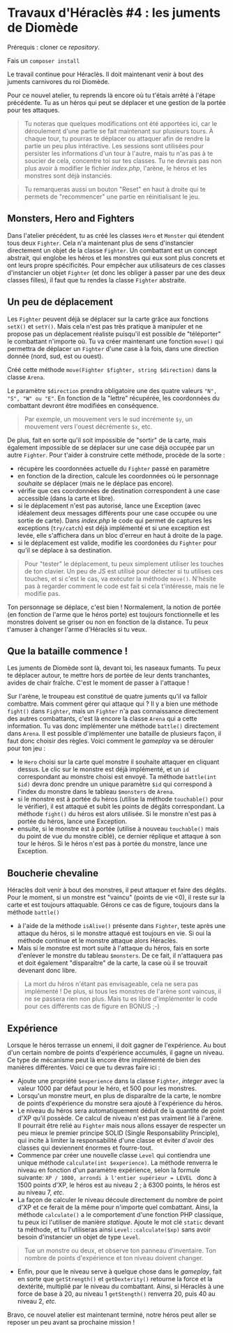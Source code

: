 # Travaux d'Héraclès #4 : les juments de Diomède
 
Prérequis : cloner ce *repository*.

Fais un `composer install`

Le travail continue pour Héraclès. Il doit maintenant venir à bout des juments carnivores du roi Diomède.

Pour ce nouvel atelier, tu reprends là encore où tu t'étais arrêté à l'étape précédente. Tu as un héros qui peut se déplacer et une gestion de la portée pour tes attaques. 

> Tu noteras que quelques modifications ont été apportées ici, car le déroulement d'une partie se fait maintenant sur plusieurs tours. À chaque tour, tu pourras te déplacer ou attaquer afin de rendre la partie un peu plus intéractive. Les sessions sont utilisées pour persister les informations d'un tour à l'autre, mais tu n'as pas à te soucier de cela, concentre toi sur tes classes. Tu ne devrais pas non plus avoir à modifier le fichier *index.php*, l'arène, le héros et les monstres sont déjà instanciés.

> Tu remarqueras aussi un bouton "Reset" en haut à droite qui te permets de "recommencer" une partie en réinitialisant le jeu.

## Monsters, Hero and Fighters
Dans l'atelier précédent, tu as créé les classes `Hero` et `Monster` qui étendent tous deux `Fighter`. Cela n'a maintenant plus de sens d'instancier directement un objet de la classe `Fighter`. Un combattant est un concept abstrait, qui englobe les héros et les monstres qui eux sont plus concrets et ont leurs propre spécificités. Pour empêcher aux utilisateurs de ces classes d'instancier un objet `Fighter` (et donc les obliger à passer par une des deux classes filles), il faut que tu rendes la classe `Fighter` abstraite. 

## Un peu de déplacement
Les `Fighter` peuvent déjà se déplacer sur la carte grâce aux fonctions `setX()` et `setY()`. Mais cela n'est pas très pratique à manipuler et ne propose pas un déplacement réaliste puisqu'il est possible de "téléporter" le combattant n'importe où. 
Tu va créer maintenant une fonction `move()` qui permettra de déplacer un `Fighter` d'une case à la fois, dans une direction donnée (nord, sud, est ou ouest).

Créé cette méthode `move(Fighter $fighter, string $direction)` dans la classe `Arena`. 

Le paramètre `$direction` prendra obligatoire une des quatre valeurs `"N", "S", "W" ou "E"`. En fonction de la "lettre" récupérée, les coordonnées du combattant devront être modifiées en conséquence.
> Par exemple, un mouvement vers le sud incrémente `$y`, un mouvement vers l'ouest décrémente `$x`, etc.

De plus, fait en sorte qu'il soit impossible de "sortir" de la carte, mais également impossible de se déplacer sur une case déjà occupée par un autre `Fighter`. Pour t'aider à construire cette méthode, procède de la sorte : 
- récupère les coordonnées actuelle du `Fighter` passé en paramètre
- en fonction de la direction, calcule les coordonnées où le personnage *souhaite* se déplacer (mais ne le déplace pas encore). 
- vérifie que ces coordonnées de destination correspondent à une case accessible (dans la carte et libre). 
- si le déplacement n'est pas autorisé, lance une Exception (avec idéalement deux messages différents pour une case occupée ou une sortie de carte). Dans *index.php* le code qui permet de captures les exceptions (`try/catch`) est déjà implémenté et si une exception est levée, elle s'affichera dans un bloc d'erreur en haut à droite de la page.
- si le déplacement est valide, modifie les coordonées du `Fighter` pour qu'il se déplace à sa destination.

> Pour "tester" le déplacement, tu peux simplement utiliser les touches de ton clavier. Un peu de JS est utilisé pour détecter si tu utilises ces touches, et si c'est le cas, va exécuter la méthode `move()`. N'hésite pas à regarder comment le code est fait si cela t'intéresse, mais ne le modifie pas. 

Ton personnage se déplace, c'est bien ! Normalement, la notion de portée (en fonction de l'arme que le héros porte) est toujours fonctionnelle et les monstres doivent se griser ou non en fonction de la distance. Tu peux t'amuser à changer l'arme d'Héraclès si tu veux.

## Que la bataille commence !

Les juments de Diomède sont là, devant toi, les naseaux fumants. Tu peux te déplacer autour, te mettre hors de portée de leur dents tranchantes, avides de chair fraîche. C'est le moment de passer à l'attaque !

Sur l'arène, le troupeau est constitué de quatre juments qu'il va falloir combattre. Mais comment gérer qui attaque qui ? Il y a bien une méthode `fight()` dans `Fighter`, mais un `Fighter` n'a pas connaissance directement des autres combattants, c'est là encore la classe `Arena` qui a cette information. Tu vas donc implémenter une méthode `battle()` directement dans `Arena`. Il est possible d'implémenter une bataille de plusieurs façon, il faut donc choisir des règles. Voici comment le *gameplay* va se dérouler pour ton jeu :
- le `Hero` choisi sur la carte quel monstre il souhaite attaquer en cliquant dessus. Le clic sur le monstre est déjà implémenté, et un `id` correspondant au monstre choisi est envoyé. Ta méthode `battle(int $id)` devra donc prendre un unique paramètre `$id` qui correspond à l'index du monstre dans le tableau `$monsters` de `Arena`.
- si le monstre est à portée du héros (utilise la méthode `touchable()` pour le vérifier), il est attaqué et subit les points de dégâts correspondant. La méthode `fight()` du héros est alors utilisée. Si le monstre n'est pas à portée du héros, lance une Exception.
- ensuite, si le monstre est à portée (utilise à nouveau `touchable()` mais du point de vue du monstre ciblé), ce dernier réplique et attaque à son tour le héros. Si le héros n'est pas à portée du monstre, lance une Exception. 

## Boucherie chevaline

Héraclès doit venir à bout des monstres, il peut attaquer et faire des dégâts. Pour le moment, si un monstre est "vaincu" (points de vie <0), il reste sur la carte et est toujours attaquable. Gérons ce cas de figure, toujours dans la méthode `battle()` 
- à l'aide de la méthode `isAlive()` présente dans `Fighter`, teste après une attaque du héros, si le monstre attaqué est toujours en vie. Si oui la méthode continue et le monstre attaque alors Héraclès. 
- Mais si le monstre est mort suite à l'attaque du héros, fais en sorte d'enlever le monstre du tableau `$monsters`. De ce fait, il n'attaquera pas et doit également "disparaître" de la carte, la case où il se trouvait devenant donc libre.

> La mort du héros n'étant pas envisageable, cela ne sera pas implémenté ! De plus, si tous les monstres de l'arène sont vaincus, il ne se passera rien non plus. Mais tu es libre d'implémenter le code pour ces différents cas de figure en BONUS ;-)

## Expérience

Lorsque le héros terrasse un ennemi, il doit gagner de l'expérience. Au bout d'un certain nombre de points d'expérience accumulés, il gagne un niveau. Ce type de mécanisme peut là encore être implémenté de bien des manières différentes. Voici ce que tu devras faire ici :
- Ajoute une propriété `$experience` dans la classe `Fighter`, *integer* avec la valeur 1000 par défaut pour le héro, et 500 pour les monstres.
- Lorsqu'un monstre meurt, en plus de disparaître de la carte, le nombre de points d'expérience du monstre sera ajouté à l'expérience du héros.
- Le niveau du héros sera automatiquement déduit de la quantité de point d'XP qu'il possède. Ce calcul de niveau n'est pas vraiment lié à l'arène. Il pourrait être relié au `Fighter` mais nous allons essayer de respecter un peu mieux le premier principe SOLID (Single Responsability Principle), qui incite à limiter la responsabilité d'une classe et éviter d'avoir des classes qui deviennent énormes et fourre-tout. 
- Commence par créer une nouvelle classe `Level` qui contiendra une unique méthode `calculate(int $experience)`. La méthode renverra le niveau en fonction d'un paramètre expérience, selon la formule suivante: `XP / 1000, arrondi à l'entier supérieur = LEVEL ` donc à 1500 points d'XP, le héros est au niveau 2 ; à 6300 points, le héros est au niveau 7, *etc*. 
- La façon de calculer le niveau découle directement du nombre de point d'XP et ce ferait de la même pour n'importe quel combattant. Ainsi, la méthode `calculate()` a le comportement d'une fonction PHP classique, tu peux ici l'utiliser de manière *statique*. Ajoute le mot clé `static` devant ta méthode, et tu l'utiliseras ainsi `Level::calculate($xp)` sans avoir besoin d'instancier un objet de type `Level`.

> Tue un monstre ou deux, et observe ton panneau d'inventaire. Ton nombre de points d'expérience et ton niveau doivent changer.

- Enfin, pour que le niveau serve à quelque chose dans le *gameplay*, fait en sorte que `getStrength()` et `getDexterity()` retourne la force et la dextérité, multiplié par le niveau du combattant. Ainsi, si Héraclès à une force de base à 20, au niveau 1 `getStength()` renverra 20, puis 40 au niveau 2, *etc.* 

Bravo, ce nouvel atelier est maintenant terminé, notre héros peut aller se reposer un peu avant sa prochaine mission !
